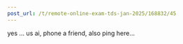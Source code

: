 ```yaml
---
post_url: /t/remote-online-exam-tds-jan-2025/168832/45
---
```

yes … us ai, phone a friend, also ping here…